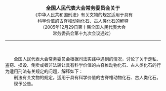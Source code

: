 <div id="div_content"><font color="#760026"></font> <p align="center"><b><font style="font-size:16px;" class="MTitle">全国人民代表大会常务委员会关于<br></font></b><font style="font-size:14px;">
《中华人民共和国刑法》有关文物的规定适用于具有<br></font><font style="font-size:14px;">
科学价值的古脊椎动物化石、古人类化石的解释<br></font><font style="font-size:14px;">
（2005年12月29日第十届全国人民代表大会<br></font><font style="font-size:14px;">
常务委员会第十九次会议通过）</font></p><hr color="red"><br>
<br>
　　全国人民代表大会常务委员会根据司法实践中遇到的情况，讨论了关于走私、盗窃、损毁、倒卖或者非法转让具有科学价值的古脊椎动物化石、古人类化石的行为适用刑法有关规定的问题，解释如下：<br>
　　刑法有关文物的规定，适用于具有科学价值的古脊椎动物化石、古人类化石。<br>
　　现予公告。<br>
<br>
<br>
<br>
</div>